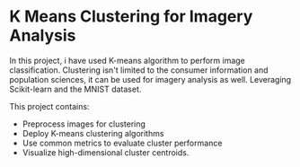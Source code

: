 # K Means Clustering for Imagery Analysis
In this project, i have used K-means algorithm to perform image classification. Clustering isn't limited to the consumer information and population sciences, it can be used for imagery analysis as well. Leveraging Scikit-learn and the MNIST dataset.

This project contains:

   * Preprocess images for clustering
   * Deploy K-means clustering algorithms
   * Use common metrics to evaluate cluster performance
   * Visualize high-dimensional cluster centroids.
